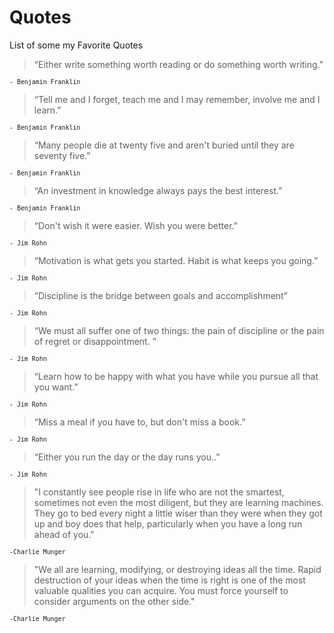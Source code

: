 # Quotes
List of some my Favorite Quotes

> “Either write something worth reading or do something worth writing.”
 
<sup>`- Benjamin Franklin`</sup>

>“Tell me and I forget, teach me and I may remember, involve me and I learn.” 

<sup>`- Benjamin Franklin`</sup>

>“Many people die at twenty five and aren't buried until they are seventy five.” 

<sup>`- Benjamin Franklin`</sup>

>“An investment in knowledge always pays the best interest.” 

<sup>`- Benjamin Franklin`</sup>

> “Don't wish it were easier. Wish you were better.” 

<sup>`- Jim Rohn`</sup>

>“Motivation is what gets you started. Habit is what keeps you going.” 

<sup>`- Jim Rohn`</sup>

>“Discipline is the bridge between goals and accomplishment” 

<sup>`- Jim Rohn`</sup>

>“We must all suffer one of two things: the pain of discipline or the pain of regret or disappointment. ” 

<sup>`- Jim Rohn`</sup>

>“Learn how to be happy with what you have while you pursue all that you want.”

<sup>`- Jim Rohn`</sup>

>“Miss a meal if you have to, but don't miss a book.” 

<sup>`- Jim Rohn`</sup>

>“Either you run the day or the day runs you..” 

<sup>`- Jim Rohn`</sup>

> "I constantly see people rise in life who are not the smartest, sometimes not even the most diligent, but they are learning machines. They go to bed every night a little wiser than they were when they got up and boy does that help, particularly when you have a long run ahead of you." 

<sup>`-Charlie Munger`</sup>

>"We all are learning, modifying, or destroying ideas all the time. Rapid destruction of your ideas when the time is right is one of the most valuable qualities you can acquire. You must force yourself to consider arguments on the other side."

<sup>`-Charlie Munger`</sup>

